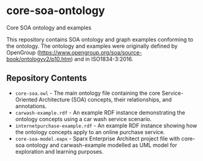 # core-soa-ontology
Core SOA ontology and examples

This repository contains SOA ontology and graph examples conforming to the ontology.
The ontology and examples were originally defined by OpenGroup (https://www.opengroup.org/soa/source-book/ontologyv2/p10.htm) and in ISO1834-3:2016.

## Repository Contents

* `core-soa.owl` - The main ontology file containing the core Service-Oriented Architecture (SOA) concepts, their relationships, and annotations.
* `carwash-example.rdf` - An example RDF instance demonstrating the ontology concepts using a car wash service scenario.
* `internetpurchase-example.rdf` - An example RDF instance showing how the ontology concepts apply to an online purchase service.
* `core-soa-model.eapx` - Sparx Enterprise Architect project file with core-soa ontology and carwash-example modelled as UML model for exploration and learning purposes.

